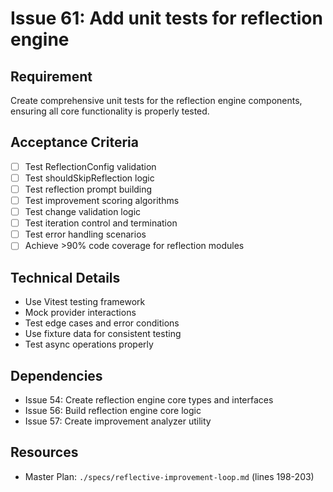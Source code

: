 # Issue 61: Add unit tests for reflection engine

## Requirement
Create comprehensive unit tests for the reflection engine components, ensuring all core functionality is properly tested.

## Acceptance Criteria
- [ ] Test ReflectionConfig validation
- [ ] Test shouldSkipReflection logic
- [ ] Test reflection prompt building
- [ ] Test improvement scoring algorithms
- [ ] Test change validation logic
- [ ] Test iteration control and termination
- [ ] Test error handling scenarios
- [ ] Achieve >90% code coverage for reflection modules

## Technical Details
- Use Vitest testing framework
- Mock provider interactions
- Test edge cases and error conditions
- Use fixture data for consistent testing
- Test async operations properly

## Dependencies
- Issue 54: Create reflection engine core types and interfaces
- Issue 56: Build reflection engine core logic
- Issue 57: Create improvement analyzer utility

## Resources
- Master Plan: `./specs/reflective-improvement-loop.md` (lines 198-203)